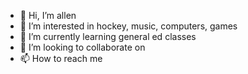 - 👋 Hi, I’m allen 
- 👀 I’m interested in hockey, music, computers, games
- 🌱 I’m currently learning general ed classes
- 💞️ I’m looking to collaborate on 
- 📫 How to reach me 

<!---
rangers1138/rangers1138 is a ✨ special ✨ repository because its `README.md` (this file) appears on your GitHub profile.
You can click the Preview link to take a look at your changes.
--->
